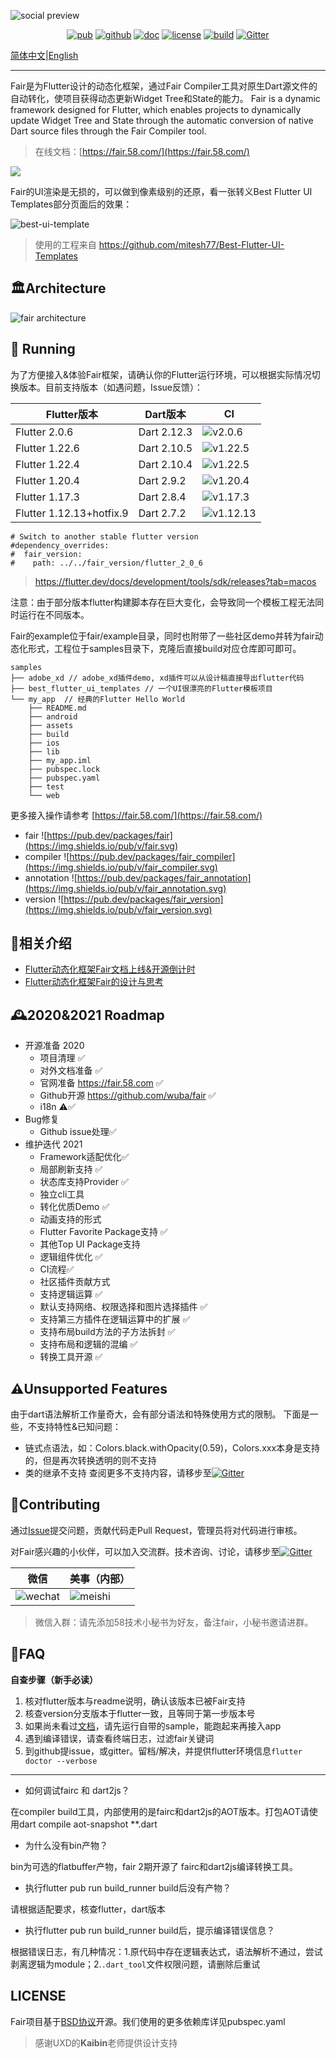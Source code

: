 ![social preview](social-dark.png)

<p align="center">
  <a href="https://pub.dev/packages/fair"><img src="https://img.shields.io/pub/v/fair.svg" alt="pub"></a>
  <a href="https://github.com/wuba/fair"><img src="https://img.shields.io/badge/platform-flutter-blue.svg" alt="github"></a>
  <a href="https://fair.58.com/"><img src="https://img.shields.io/badge/doc-fair.58.com-green.svg" alt="doc"></a>
  <a href="https://github.com/wuba/fair/LICENSE"><img src="https://img.shields.io/badge/license-BSD-green.svg" alt="license"></a>
  <a href="https://github.com/wuba/fair/actions"><img src="https://github.com/wuba/fair/workflows/build/badge.svg" alt="build"></a>
  <a href="https://gitter.im/flutter_fair/community?utm_source=badge&utm_medium=badge&utm_campaign=pr-badge"><img src="https://badges.gitter.im/flutter_fair/community.svg" alt="Gitter"></a>
</p>

[简体中文](README.md)|[English](README-en.md)

---

Fair是为Flutter设计的动态化框架，通过Fair Compiler工具对原生Dart源文件的自动转化，使项目获得动态更新Widget Tree和State的能力。
Fair is a dynamic framework designed for Flutter, which enables projects to dynamically update Widget Tree and State through the automatic conversion of native Dart source files through the Fair Compiler tool.

> 在线文档：[https://fair.58.com/](https://fair.58.com/)

![](fair/what-is-fair.png)

Fair的UI渲染是无损的，可以做到像素级别的还原，看一张转义Best Flutter UI Templates部分页面后的效果：

![best-ui-template](best-ui-template.png)

> 使用的工程来自 https://github.com/mitesh77/Best-Flutter-UI-Templates


## 🏛Architecture

![fair architecture](fair.png)

## 🚀 Running

为了方便接入&体验Fair框架，请确认你的Flutter运行环境，可以根据实际情况切换版本。目前支持版本（如遇问题，Issue反馈）：

| Flutter版本              | Dart版本    | CI |
| ------------------------ | ----------- |----------- |
| Flutter 2.0.6           | Dart 2.12.3 | ![v2.0.6](https://github.com/wuba/fair/workflows/build/badge.svg)|
| Flutter 1.22.6           | Dart 2.10.5 | ![v1.22.5](https://github.com/wuba/fair/workflows/build/badge.svg)|
| Flutter 1.22.4           | Dart 2.10.4 | ![v1.22.5](https://github.com/wuba/fair/workflows/1224/badge.svg)|
| Flutter 1.20.4           | Dart 2.9.2  | ![v1.20.4](https://github.com/wuba/fair/workflows/1204/badge.svg)|
| Flutter 1.17.3           | Dart 2.8.4  | ![v1.17.3](https://github.com/wuba/fair/workflows/1173/badge.svg)|
| Flutter 1.12.13+hotfix.9 | Dart 2.7.2  | ![v1.12.13](https://github.com/wuba/fair/workflows/11213/badge.svg) |

```
# Switch to another stable flutter version
#dependency_overrides:
#  fair_version:
#    path: ../../fair_version/flutter_2_0_6

```
> https://flutter.dev/docs/development/tools/sdk/releases?tab=macos

注意：由于部分版本flutter构建脚本存在巨大变化，会导致同一个模板工程无法同时运行在不同版本。

Fair的example位于fair/example目录，同时也附带了一些社区demo并转为fair动态化形式，工程位于samples目录下，克隆后直接build对应仓库即可即可。

```
samples
├── adobe_xd // adobe_xd插件demo, xd插件可以从设计稿直接导出flutter代码
├── best_flutter_ui_templates // 一个UI很漂亮的Flutter模板项目
└── my_app  // 经典的Flutter Hello World
    ├── README.md
    ├── android
    ├── assets
    ├── build
    ├── ios
    ├── lib
    ├── my_app.iml
    ├── pubspec.lock
    ├── pubspec.yaml
    ├── test
    └── web
```

更多接入操作请参考 [https://fair.58.com/](https://fair.58.com/)

* fair ![https://pub.dev/packages/fair](https://img.shields.io/pub/v/fair.svg)
* compiler ![https://pub.dev/packages/fair_compiler](https://img.shields.io/pub/v/fair_compiler.svg)
* annotation ![https://pub.dev/packages/fair_annotation](https://img.shields.io/pub/v/fair_annotation.svg)
* version ![https://pub.dev/packages/fair_version](https://img.shields.io/pub/v/fair_version.svg)

## 📎相关介绍
* [Flutter动态化框架Fair文档上线&开源倒计时](https://juejin.cn/post/6901600898603024391)
* [Flutter动态化框架Fair的设计与思考](https://juejin.cn/post/6896655572910014478)

## 🕰2020&2021 Roadmap

* 开源准备 2020
	* 项目清理 ✅
	* 对外文档准备 ✅
	* 官网准备 https://fair.58.com ✅
	* Github开源 https://github.com/wuba/fair ✅
  * i18n ⚠️✅
* Bug修复
	* Github issue处理✅
* 维护迭代 2021
	* Framework适配优化✅
	* 局部刷新支持 ✅
	* 状态库支持Provider ✅
	* 独立cli工具
	* 转化优质Demo ✅
  * 动画支持的形式
  * Flutter Favorite Package支持 ✅
  * 其他Top UI Package支持
  * 逻辑组件优化 ✅
  * CI流程✅
  * 社区插件贡献方式
  * 支持逻辑运算 ✅
  * 默认支持网络、权限选择和图片选择插件 ✅
  * 支持第三方插件在逻辑运算中的扩展 ✅
  * 支持布局build方法的子方法拆封 ✅
  * 支持布局和逻辑的混编 ✅
  * 转换工具开源 ✅
    
## ⚠️Unsupported Features
由于dart语法解析工作量奇大，会有部分语法和特殊使用方式的限制。
下面是一些，不支持特性&已知问题：
* 链式点语法，如：Colors.black.withOpacity(0.59)，Colors.xxx本身是支持的，但是再次转换透明的则不支持
* 类的继承不支持 
查阅更多不支持内容，请移步至[![Gitter](https://badges.gitter.im/flutter_fair/community.svg)](https://gitter.im/flutter_fair/community?utm_source=badge&utm_medium=badge&utm_campaign=pr-badge)



## 🔧Contributing
通过[Issue](https://github.com/wuba/fair/issues)提交问题，贡献代码走Pull Request，管理员将对代码进行审核。

对Fair感兴趣的小伙伴，可以加入交流群。技术咨询、讨论，请移步至[![Gitter](https://badges.gitter.im/flutter_fair/community.svg)](https://gitter.im/flutter_fair/community?utm_source=badge&utm_medium=badge&utm_campaign=pr-badge)

| 微信                         | 美事（内部）                 |
| ---------------------------- | ---------------------------- |
| ![wechat](./weixin.jpeg) | ![meishi](./meishi.jpeg) |

> 微信入群：请先添加58技术小秘书为好友，备注fair，小秘书邀请进群。


## 🧯FAQ
**自查步骤（新手必读）**
1. 核对flutter版本与readme说明，确认该版本已被Fair支持
2. 核查version分支版本于flutter一致，且等同于第一步版本号
2. 如果尚未看过[文档](https://fair.58.com)，请先运行自带的sample，能跑起来再接入app
3. 遇到编译错误，请查看终端日志，过滤fair关键词
4. 到github提issue，或gitter。留档/解决，并提供flutter环境信息`flutter doctor --verbose`
---

* 如何调试fairc 和 dart2js？

在compiler build工具，内部使用的是fairc和dart2js的AOT版本。打包AOT请使用dart compile aot-snapshot **.dart

* 为什么没有bin产物？

bin为可选的flatbuffer产物，fair 2期开源了 fairc和dart2js编译转换工具。

* 执行flutter pub run build_runner build后没有产物？

请根据适配要求，核查flutter，dart版本

* 执行flutter pub run build_runner build后，提示编译错误信息？

根据错误日志，有几种情况：1.原代码中存在逻辑表达式，语法解析不通过，尝试剥离逻辑为module；2.`.dart_tool`文件权限问题，请删除后重试

## LICENSE
Fair项目基于[BSD协议](LICENSE)开源。我们使用的更多依赖库详见pubspec.yaml

> 感谢UXD的**Kaibin**老师提供设计支持

